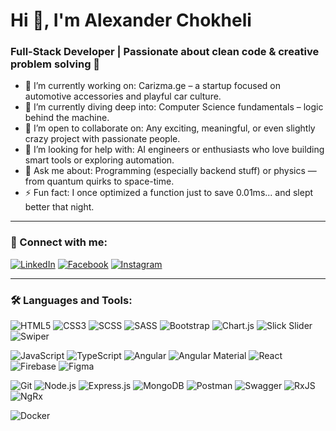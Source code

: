 # Hi 👋, I'm Alexander Chokheli

### Full-Stack Developer | Passionate about clean code & creative problem solving 🚀

- 🔭 I’m currently working on: Carizma.ge – a startup focused on automotive accessories and playful car culture.
- 🌱 I’m currently diving deep into: Computer Science fundamentals – logic behind the machine.
- 🤝 I’m open to collaborate on: Any exciting, meaningful, or even slightly crazy project with passionate people.
- 🤖 I’m looking for help with: AI engineers or enthusiasts who love building smart tools or exploring automation.
- 🧠 Ask me about: Programming (especially backend stuff) or physics — from quantum quirks to space-time.
- ⚡ Fun fact: I once optimized a function just to save 0.01ms... and slept better that night.

---

### 📌 Connect with me:
[![LinkedIn](https://img.shields.io/badge/-LinkedIn-blue?style=flat-square&logo=linkedin)](https://www.linkedin.com/in/aleksandre-chokheli-640300247/)
[![Facebook](https://img.shields.io/badge/-Facebook-3b5998?style=flat-square&logo=facebook)](https://www.facebook.com/profile.php?id=100094999940171)
[![Instagram](https://img.shields.io/badge/-Instagram-E4405F?style=flat-square&logo=instagram)](https://www.instagram.com/chokhhhha/)

---

### 🛠️ Languages and Tools:

![HTML5](https://img.shields.io/badge/HTML5-e34c26?style=for-the-badge&logo=html5&logoColor=white)
![CSS3](https://img.shields.io/badge/CSS3-264de4?style=for-the-badge&logo=css3&logoColor=white)
![SCSS](https://img.shields.io/badge/SCSS-c6538c?style=for-the-badge&logo=sass&logoColor=white)
![SASS](https://img.shields.io/badge/SASS-cc6699?style=for-the-badge&logo=sass&logoColor=white)
![Bootstrap](https://img.shields.io/badge/Bootstrap-563d7c?style=for-the-badge&logo=bootstrap&logoColor=white)
![Chart.js](https://img.shields.io/badge/Chart.js-f5788d?style=for-the-badge&logo=chartdotjs&logoColor=white)
![Slick Slider](https://img.shields.io/badge/Slick_Slider-333333?style=for-the-badge&logo=slack&logoColor=white)
![Swiper](https://img.shields.io/badge/Swiper-6332f6?style=for-the-badge&logo=swiper&logoColor=white)

![JavaScript](https://img.shields.io/badge/JavaScript-f7df1e?style=for-the-badge&logo=javascript&logoColor=black)
![TypeScript](https://img.shields.io/badge/TypeScript-007acc?style=for-the-badge&logo=typescript&logoColor=white)
![Angular](https://img.shields.io/badge/Angular-dd0031?style=for-the-badge&logo=angular&logoColor=white)
![Angular Material](https://img.shields.io/badge/Angular_Material-1976d2?style=for-the-badge&logo=angular&logoColor=white)
![React](https://img.shields.io/badge/React-20232a?style=for-the-badge&logo=react&logoColor=61dafb)
![Firebase](https://img.shields.io/badge/Firebase-ffca28?style=for-the-badge&logo=firebase&logoColor=black)
![Figma](https://img.shields.io/badge/Figma-f24e1e?style=for-the-badge&logo=figma&logoColor=white)

![Git](https://img.shields.io/badge/Git-f05032?style=for-the-badge&logo=git&logoColor=white)
![Node.js](https://img.shields.io/badge/Node.js-339933?style=for-the-badge&logo=node.js&logoColor=white)
![Express.js](https://img.shields.io/badge/Express.js-000000?style=for-the-badge&logo=express&logoColor=white)
![MongoDB](https://img.shields.io/badge/MongoDB-47a248?style=for-the-badge&logo=mongodb&logoColor=white)
![Postman](https://img.shields.io/badge/Postman-ff6c37?style=for-the-badge&logo=postman&logoColor=white)
![Swagger](https://img.shields.io/badge/Swagger-85ea2d?style=for-the-badge&logo=swagger&logoColor=black)
![RxJS](https://img.shields.io/badge/RxJS-b7178c?style=for-the-badge&logo=reactivex&logoColor=white)
![NgRx](https://img.shields.io/badge/NgRx-a30000?style=for-the-badge&logo=redux&logoColor=white)

![Docker](https://img.shields.io/badge/Docker-2496ed?style=for-the-badge&logo=docker&logoColor=white)


